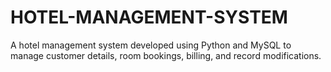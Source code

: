 # HOTEL-MANAGEMENT-SYSTEM
A hotel management system developed using Python and MySQL to manage customer details, room bookings, billing, and record modifications. 
